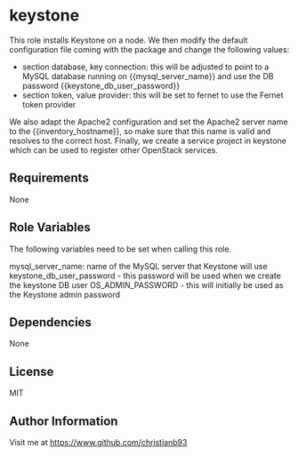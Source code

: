 keystone
=========

This role installs Keystone on a node. We then modify the default configuration file coming with the package and change the following values:

- section database, key connection: this will be adjusted to point to a MySQL database running on {{mysql_server_name}} and use the DB password {{keystone_db_user_password}}
- section token, value provider: this will be set to fernet to use the Fernet token provider

We also adapt the Apache2 configuration and set the Apache2 server name to the {{inventory_hostname}}, so make sure that this name is valid and resolves to the correct host. Finally, we create a service project in keystone which can be used to register other OpenStack services. 

Requirements
------------

None

Role Variables
--------------

The following variables need to be set when calling this role.

mysql_server_name: name of the MySQL server that Keystone will use
keystone_db_user_password - this password will be used when we create the keystone DB user
OS_ADMIN_PASSWORD - this will initially be used as the Keystone admin password




Dependencies
------------

None


License
-------

MIT

Author Information
------------------

Visit me at https://www.github.com/christianb93
